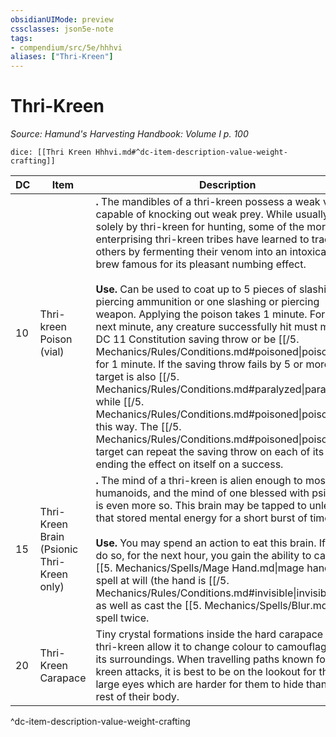 ```yaml
---
obsidianUIMode: preview
cssclasses: json5e-note
tags:
- compendium/src/5e/hhhvi
aliases: ["Thri-Kreen"]
---
```

# Thri-Kreen
*Source: Hamund's Harvesting Handbook: Volume I p. 100* 

`dice: [[Thri Kreen Hhhvi.md#^dc-item-description-value-weight-crafting]]`

| DC | Item | Description | Value | Weight | Crafting |
|----|------|-------------|-------|--------|----------|
| 10 | Thri-kreen Poison (vial) | **.** The mandibles of a thri-kreen possess a weak venom capable of knocking out weak prey. While usually used solely by thri-kreen for hunting, some of the more enterprising thri-kreen tribes have learned to trade with others by fermenting their venom into an intoxicating brew famous for its pleasant numbing effect.<br /><br />**Use.** Can be used to coat up to 5 pieces of slashing or piercing ammunition or one slashing or piercing weapon. Applying the poison takes 1 minute. For the next minute, any creature successfully hit must make a DC 11 Constitution saving throw or be [[/5. Mechanics/Rules/Conditions.md#poisoned\|poisoned]] for 1 minute. If the saving throw fails by 5 or more, the target is also [[/5. Mechanics/Rules/Conditions.md#paralyzed\|paralyzed]] while [[/5. Mechanics/Rules/Conditions.md#poisoned\|poisoned]] this way. The [[/5. Mechanics/Rules/Conditions.md#poisoned\|poisoned]] target can repeat the saving throw on each of its turns, ending the effect on itself on a success. | 5 gp | 1 lb | — |
| 15 | Thri-Kreen Brain (Psionic Thri-Kreen only) | **.** The mind of a thri-kreen is alien enough to most other humanoids, and the mind of one blessed with psionics is even more so. This brain may be tapped to unleash that stored mental energy for a short burst of time.<br /><br />**Use.** You may spend an action to eat this brain. If you do so, for the next hour, you gain the ability to cast the [[5. Mechanics/Spells/Mage Hand.md\|mage hand]] spell at will (the hand is [[/5. Mechanics/Rules/Conditions.md#invisible\|invisible]]) as well as cast the [[5. Mechanics/Spells/Blur.md\|blur]] spell twice. | 5 gp | 2 lb | — |
| 20 | Thri-Kreen Carapace | Tiny crystal formations inside the hard carapace of the thri-kreen allow it to change colour to camouflage with its surroundings. When travelling paths known for thri-kreen attacks, it is best to be on the lookout for their large eyes which are harder for them to hide than the rest of their body. | 6 gp | 35 lb | [[5. Mechanics/Items/Camouflage Chitin Hhhvi.md\|Camouflage Chitin]] |
^dc-item-description-value-weight-crafting